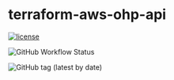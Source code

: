 # terraform-aws-ohp-api

[![license](https://img.shields.io/badge/License-Apache%202.0-blue.svg)](https://opensource.org/licenses/Apache-2.0)

![GitHub Workflow Status](https://img.shields.io/github/workflow/status/ohpensource/terraform-aws-ohp-api/continuous-delivery)

![GitHub tag (latest by date)](https://img.shields.io/github/v/tag/ohpensource/terraform-aws-ohp-api)